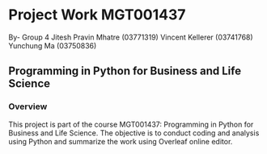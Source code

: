 # Project Work MGT001437
By- Group 4 
        Jitesh Pravin Mhatre (03771319)
        Vincent Kellerer (03741768)
        Yunchung Ma (03750836)
     


## Programming in Python for Business and Life Science

### Overview
This project is part of the course MGT001437: Programming in Python for Business and Life Science. The objective is to conduct coding and analysis using Python and summarize the work using Overleaf online editor.

